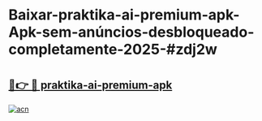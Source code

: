 # Baixar-praktika-ai-premium-apk-Apk-sem-anúncios-desbloqueado-completamente-2025-#zdj2w

# <h2><a href="https://ainizakaria.my?title=praktika-ai-premium-apk&ref=24M">🔗👉 🔴 praktika-ai-premium-apk</a></h2>

[![acn](https://github.com/user-attachments/assets/0f9c940e-d8b0-45ae-aac7-cd30a18b3e1c)](https://ainizakaria.my?title=praktika-ai-premium-apk&ref=24M)

